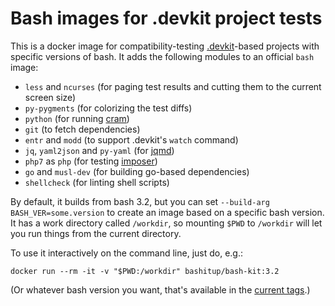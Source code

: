 # Bash images for .devkit project tests

This is a docker image for compatibility-testing [.devkit](https://github.com/bashup/.devkit)-based projects with specific versions of bash.  It adds the following modules to an official `bash` image:

* `less` and `ncurses` (for paging test results and cutting them to the current screen size)
* `py-pygments` (for colorizing the test diffs)
* `python` (for running [cram](https://bitheap.org/cram))
* `git` (to fetch dependencies)
* `entr` and `modd` (to support .devkit's `watch` command)
* `jq`, `yaml2json` and `py-yaml` (for [jqmd](https://github.com/bashup/jqmd))
* `php7` as `php` (for testing [imposer](https://github.com/dirtsimple/imposer))
* `go` and `musl-dev` (for building go-based dependencies)
* `shellcheck` (for linting shell scripts)

By default, it builds from bash 3.2, but you can set `--build-arg BASH_VER=some.version` to create an image based on a specific bash version.  It has a work directory called `/workdir`, so mounting `$PWD` to `/workdir` will let you run things from the current directory.

To use it interactively on the command line, just do, e.g.:

```shell
docker run --rm -it -v "$PWD:/workdir" bashitup/bash-kit:3.2
```

(Or whatever bash version you want, that's available in the [current tags](https://hub.docker.com/r/bashitup/bash-kit/tags/).)
